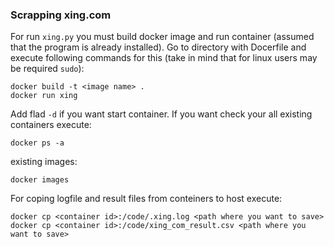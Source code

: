 ### Scrapping xing.com
  For run `xing.py` you must build docker image and run container (assumed that the program is already installed).
  Go to directory with Docerfile and execute following commands for this (take in mind that for linux users may be required `sudo`):
  ```
  docker build -t <image name> .
  docker run xing
  ```
  Add flad `-d` if you want start container.
  If you want check your all existing containers execute:
  ``` 
  docker ps -a
  ```
  existing images:
  ``` 
  docker images
  ```
  For coping logfile and result files from conteiners to host execute:
  ```
  docker cp <container id>:/code/.xing.log <path where you want to save>
  docker cp <container id>:/code/xing_com_result.csv <path where you want to save>
  ```
  
